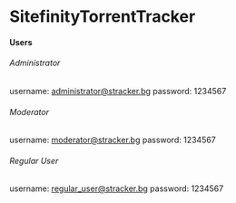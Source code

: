 # SitefinityTorrentTracker

#### Users

###### Administrator
username: administrator@stracker.bg
password: 1234567

###### Moderator
username: moderator@stracker.bg
password: 1234567

###### Regular User
username: regular_user@stracker.bg
password: 1234567
